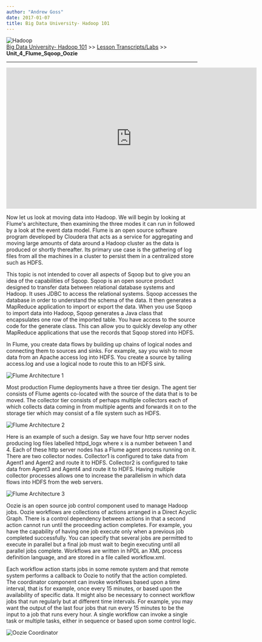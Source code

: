```yaml
---
author: "Andrew Goss"
date: 2017-01-07
title: Big Data University- Hadoop 101
---
```

![Hadoop](/img/post/hadoop.png "Hadoop")<br>
<a href="/2017/big-data-university--hadoop-101/">Big Data University- Hadoop 101</a> >> <a href="/2017/big-data-university--hadoop-101/lesson_transcripts_labs">Lesson Transcripts/Labs</a> >> <b>Unit_4_Flume_Sqoop_Oozie</b>
<hr>

<iframe width="660" height="371" src="https://www.youtube.com/embed/VL89pHMU1lw" frameborder="0" allowfullscreen></iframe>

Now let us look at moving data into Hadoop. We will begin by looking at Flume's architecture,
then examining the three modes it can run in followed by a look at the event data model.
Flume is an open source software program developed by Cloudera that acts as a service for aggregating
and moving large amounts of data around a Hadoop cluster as the data is produced or
shortly thereafter. Its primary use case is the gathering of log files from all the machines
in a cluster to persist them in a centralized store such as HDFS.

This topic is not intended to cover all aspects of Sqoop but to give you an idea of the capabilities
of Sqoop. Sqoop is an open source product designed to
transfer data between relational database systems and Hadoop. It uses JDBC to access
the relational systems. Sqoop accesses the database in order to understand the schema
of the data. It then generates a MapReduce application to import or export the data.
When you use Sqoop to import data into Hadoop, Sqoop generates a Java class that encapsulates
one row of the imported table. You have access to the source code for the generate class.
This can allow you to quickly develop any other MapReduce applications that use the
records that Sqoop stored into HDFS.

In Flume, you create data flows by building
up chains of logical nodes and connecting them to sources and sinks. For
example, say you wish to move data from an Apache access log into HDFS. You create
a source by tailing access.log and use a logical node to route this to an HDFS sink.

![Flume Architecture 1](/img/2017/big-data-university--hadoop-101/flume_architecture_1.png "Flume Architecture 1")

Most production Flume deployments have a three tier design. The agent tier consists
of Flume agents co-located with the source of the data that is to be moved. The
collector tier consists of perhaps multiple collectors each of which collects data
coming in from multiple agents and forwards it on to the storage tier which may
consist of a file system such as HDFS.

![Flume Architecture 2](/img/2017/big-data-university--hadoop-101/flume_architecture_2.png "Flume Architecture 2")

Here is an example of such a design. Say we
have four http server nodes producing log files labelled httpd_logx where x is a
number between 1 and 4. Each of these http server nodes has a Flume agent process
running on it. There are two collector nodes. Collector1 is configured to take data
from Agent1 and Agent2 and route it to HDFS. Collector2 is configured to take data
from Agent3 and Agent4 and route it to HDFS. Having multiple collector processes
allows one to increase the parallelism in which data flows into HDFS from the web servers.

![Flume Architecture 3](/img/2017/big-data-university--hadoop-101/flume_architecture_3.png "Flume Architecture 3")

Oozie is an open source job control component used to manage Hadoop jobs.
Oozie workflows are collections of actions arranged in a Direct Acyclic Graph. There
is a control dependency between actions in that a second action cannot run until the
proceeding action completes. For example, you have the capability of having one job
execute only when a previous job completed successfully. You can specify that several
jobs are permitted to execute in parallel but a final job must wait to begin executing
until all parallel jobs complete. Workflows are written in hPDL an XML process definition
language, and are stored in a file called workflow.xml.

Each workflow action starts jobs in some remote system and that remote system performs a callback
to Oozie to notify that the action completed. The coordinator component can invoke workflows
based upon a time interval, that is for example, once every 15 minutes, or based upon the availability
of specific data. It might also be necessary to connect workflow jobs that run regularly
but at different time intervals. For example, you may want the output of the last four jobs
that run every 15 minutes to be the input to a job that runs every hour.
A single workflow can invoke a single task or multiple tasks, either in sequence or based
upon some control logic.

![Oozie Coordinator](/img/2017/big-data-university--hadoop-101/oozie_coordinator.png "Oozie Coordinator")